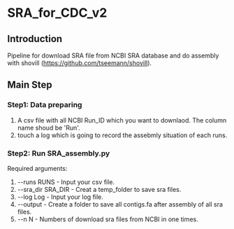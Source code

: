 # SRA_for_CDC_v2
## Introduction
Pipeline for download SRA file from NCBI SRA database and do assembly with shovill (https://github.com/tseemann/shovill).
## Main Step
### Step1: Data preparing
1. A csv file with all NCBI Run_ID which you want to downlaod. The column name shoud be 'Run'.
2. touch a log which is going to record the assebmly situation of each runs.
### Step2: Run SRA_assembly.py
Required arguments:
1. --runs RUNS - Input your csv file.
2. --sra_dir SRA_DIR - Creat a temp_folder to save sra files.
3. --log Log - Input your log file.
4. --output - Create a folder to save all contigs.fa after assembly of all sra files.
5. --n N - Numbers of download sra files from NCBI in one times.
 
